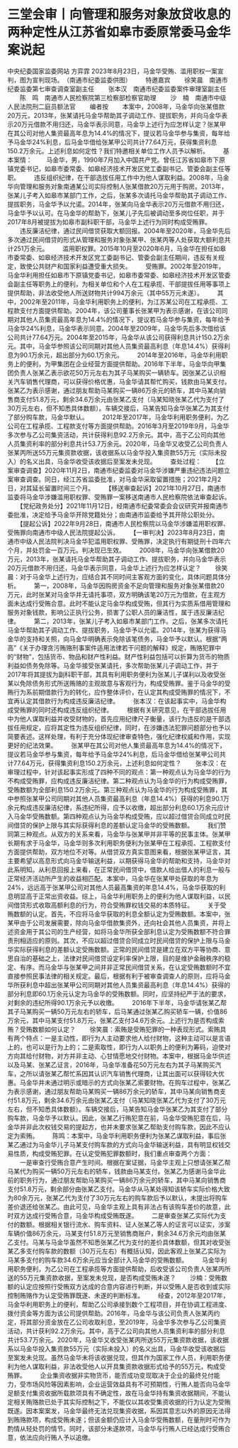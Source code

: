 # 三堂会审丨向管理和服务对象放贷收息的两种定性从江苏省如皋市委原常委马金华案说起

中央纪委国家监委网站 方弈霏
2023年8月23日，马金华受贿、滥用职权一案宣判，图为宣判现场。　（南通市纪委监委供图）
　　特邀嘉宾
　　徐笑晨　南通市纪委监委第七审查调查室副主任
　　张本汉　南通市纪委监委案件审理室副主任
　　陈　鸣　南通市人民检察院第三检察部检察官助理
　　沙　楠　南通市中级人民法院刑二庭员额法官
　　编者按
　　本案中，2008年，马金华向张某借款20万元，2013年，张某请托马金华帮助其子调动工作、提拔职务，并向马金华表示20万元借款不用归还，马金华表示同意，马金华上述行为应怎样认定？张某甲在其公司对他人集资最高年息为14.4%的情况下，提议若马金华参与集资，每年给予马金华24%利息，后马金华借给张某甲公司共计77.64万元，获得集资利息150.2万余元。上述利息如何定性？我们特邀相关单位工作人员予以解析。
　　基本案情：
　　马金华，男，1990年7月加入中国共产党。曾任江苏省如皋市下原镇党委书记，如皋市委常委、如皋经济技术开发区党工委副书记、管委会副主任等职。
　　违反组织纪律，在干部选拔任用工作中为他人谋取利益。2008年，马金华向管理和服务对象南通某公司实际控制人张某借款20万元用于购房。2013年，张某儿子考入如皋市某部门工作，之后，张某多次请托马金华帮助其子调动工作、提拔职务，马金华予以允诺。2014年，张某向马金华表示20万元借款不用归还，马金华予以认可。在马金华的帮助下，张某儿子先后被调动至多岗位任职，并于2017年8月被提拔为如皋市副科职干部，马金华上述行为同时构成受贿罪。
　　违反廉洁纪律，通过民间借贷获取大额回报。2004年至2020年，马金华先后多次通过民间借贷的形式从管理和服务对象张某甲、张某丙等人处获取大额利息共计251万余元。
　　滥用职权罪。2015年10月至2020年6月，马金华在担任如皋市委常委、如皋经济技术开发区党工委副书记、管委会副主任期间，违反有关规定，致使公共财产和国家利益遭受重大损失。
　　受贿罪。2002年至2019年，马金华利用担任如皋市下原镇党委书记，如皋市委常委、如皋经济技术开发区管委会副主任等职务上的便利，为相关单位和个人在工程承揽、干部提拔任用等事项上提供帮助，非法收受他人所送财物共计994万余元（其中55万元未遂）。
　　其中，2002年至2011年，马金华利用职务上的便利，为江苏某公司在工程承揽、工程款支付方面提供帮助。2004年，该公司董事长张某甲为表示感谢，在该公司同期对其他人员集资最高年息为14.4%的情况下，提议若马金华参与集资，每年给予马金华24%利息，马金华表示同意。2004年至2009年，马金华先后多次借给该公司共计77.64万元。2004年至2015年，马金华从该公司获得利息共计150.2万余元。其中，马金华参照该公司同期对其他人员集资最高利息（年息14.4%）获得利息为90.1万余元，超出部分为60.1万余元。
　　2014年至2016年，马金华利用职务上的便利，为甲集团在企业经营方面提供帮助。2016年下半年，马金华向甲集团负责人张某乙表示欲花50万元左右为其子马某购买一辆轿车。因张某乙认识相关汽车销售代理商，可以获得价格优惠，马金华请其帮忙购买，钱款由马某支付。张某乙为表示感谢，通过朋友帮助马某购买一辆86万余元的轿车，其中马某向销售商支付51.8万元，剩余34.6万余元由张某乙支付（马某知晓张某乙代为支付了30万元左右，但不知悉具体数额）。车辆交接后，马某告知马金华张某乙为其支付了部分购车款，马金华默认。
　　2012年至2017年，马金华利用职务便利，为乙公司在工程承揽、工程款支付等方面提供帮助。2016年3月至2019年9月，马金华多次参与乙公司集资活动，共计获得利息92.2万余元。其中，高于乙公司向其他人员集资利率的部分利息共计53.7万余元。2020年，马金华又收受乙公司负责人张某丙所送55万元集资款收据，该收据系以马金华投入集资款55万元（实际未投入）的名义出具，马金华收受该收据后至案发未兑现。
　　查处过程：
　　【立案审查调查】2020年11月2日，南通市纪委监委对马金华涉嫌严重违纪违法问题立案审查调查。同日，经江苏省监委批准，对马金华采取留置措施；2021年2月2日，对其延长留置时间三个月。
　　【移送审查起诉】2021年10月27日，南通市监委将马金华涉嫌滥用职权罪、受贿罪一案移送南通市人民检察院依法审查起诉。
　　【党纪政务处分】2021年11月12日，经南通市纪委常委会会议研究并报南通市委批准，决定给予马金华开除党籍处分；由南通市监委给予其开除公职处分。
　　【提起公诉】2022年9月28日，南通市人民检察院以马金华涉嫌滥用职权罪、受贿罪向南通市中级人民法院提起公诉。
　　【一审判决】2023年8月23日，南通市中级人民法院判决马金华犯滥用职权罪、受贿罪，决定执行有期徒刑十四年六个月，并处罚金一百万元。判决现已生效。
　　2008年，马金华向张某借款20万元，2013年，张某请托马金华帮助其子调动工作、提拔职务，并向马金华表示20万元借款不用归还，马金华表示同意，马金华上述行为应怎样认定？
　　徐笑晨：对于马金华上述行为，应结合其不同时间主客观方面的变化，具体问题具体分析。
　　第一，2008年，马金华因购房资金不足向管理和服务对象张某借款20万元，此时张某对马金华并无请托事项，双方明确该笔20万元为借款，在主观方面未达成行受贿合意。此时不能认定马金华构成受贿，但其行为实质系借用管理和服务对象钱款，影响公正执行公务，损害了公职人员的廉洁性，属于违反廉洁纪律。
　　第二，2013年，张某儿子考入如皋市某部门工作。之后，张某多次请托马金华帮助其子调动工作、提拔职务，马金华予以允诺。2014年，张某为获得马金华的支持和关照，向马金华明确表示免除该笔债务，马金华予以默认。根据“两高”《关于办理贪污贿赂刑事案件适用法律若干问题的解释》规定，贿赂犯罪中的“财物”，包括货币、物品和财产性利益。财产性利益包括可以折算为货币的物质利益如债务免除等。马金华接受张某请托，多次帮助张某儿子调动工作，并于2017年将其提拔为副科职干部，其具有利用职务便利为张某儿子谋利以及收受张某以免除债务形式所送贿赂的主观故意与客观行为，构成受贿罪。鉴于马金华的受贿行为系前期借款行为的转化，应作整体评价，在认定其构成受贿罪的情况下，不宜再认定其借款行为构成违反廉洁纪律。
　　张本汉：在该起事实中，马金华构成受贿罪的同时还构成违反组织纪律。
　　根据有关研究意见，在干部选拔任用中为他人谋取利益并收受财物的，首先应用纪律尺子衡量，该行为违反的是干部选拔任用规定，应将其定性为违反组织纪律，同时，在涉嫌违法犯罪问题部分也予以简要表述。这样处理，有利于充分体现纪律审查特色，强化纪律权威和作用，实现更好的纪法效果。
　　张某甲在其公司对他人集资最高年息为14.4%的情况下，提议若马金华参与集资，每年给予马金华24%利息，后马金华借给张某甲公司共计77.64万元，获得集资利息150.2万余元，上述利息如何定性？
　　张本汉：在审理过程中，针对该起事实形成了四种不同的观点：第一种观点认为马金华的行为不构成受贿罪，应构成违反廉洁纪律。第二种观点认为马金华的行为构成受贿罪，受贿数额为全部利息150.2万余元。第三种观点认为马金华的行为构成受贿罪，其中参照张某甲公司同期对其他人员集资最高利息（年息14.4%）获得的利息90.1万余元构成违反廉洁纪律，系违纪所得，应予以收缴，超出部分利息60.1万余元应计入马金华受贿数额。第四种观点认为马金华构成受贿，应以超过借贷合同成立时民间借贷的保护上限与其实际获得利息的差额认定马金华的受贿数额。
　　我们赞同第三种观点。从双方的关系来看，马金华与张某甲并非平等的民事主体。张某甲长期有求于马金华，马金华则多次利用职务便利为张某甲在工程承揽、工程款支付方面提供帮助，双方地位不对等。从借贷双方真实意图来看，根据张某甲证言，其主要希望以高息形式向马金华输送利益，以期获得马金华的帮助和支持，马金华对此系明知。从利息回报上来看，在正常民间借贷中，借款人给出借人的利息一般与正常经济活动所产生的收益相匹配。本案中，马金华在张某甲处获取的年息为24%，远远高于张某甲公司对其他人员最高集资的年息14.4%，马金华获取的利息明显高于正常出资收益。综上，马金华利用职务上的便利为他人谋取利益，以民间借贷形式收取高额利息的行为，符合受贿罪权钱交易的本质特征。
　　关于受贿数额的认定。首先，不应将马金华获取的利息全额认定为受贿数额。本案中，张某甲由于公司发展需要，除向马金华借款集资外，还向社会其他人员集资，并将上述资金用于其公司的生产经营，如将马金华所获全部利息认定为受贿数额不符合罪责刑相适应的原则。其次，不应以超过借贷合同成立时民间借贷的保护上限与马金华实际获得利息的差额认定受贿数额。正常的民间借贷是建立在双方平等协商、意思自治的基础之上，法律对民间借贷设定利率保护上限，目的是维护金融秩序的稳定、有序。而马金华与张某甲之间并非正常民间借贷关系，在认定受贿数额时不宜直接参照民事法律的相关规定。最后，根据有利于被审查调查人的原则，应将马金华所获利息中超出张某甲公司同期对其他人员集资最高利息（年息14.4%）获得的部分利息即60.1万余元认定为马金华的受贿数额。同时，应坚持纪严于法的要求，对剩余的违纪所得90.1万余元予以收缴。
　　2016年下半年，马金华请张某乙帮其子马某购买一辆50万元左右的轿车，后马某通过张某乙购买轿车一辆，价值86万余元，其中马某支付51.8万元，张某乙支付34.6万余元。上述行为是否构成索贿？受贿数额如何认定？
　　徐笑晨：索贿是受贿犯罪的一种表现形式。索贿具有两个特点：一是主动性，即行为人主动要求他人给付财物，这种主动可以是言语上的，也可以是行为上的；二是索取性，即行为人以职务上的便利为筹码，迫使对方向其给付财物，对方并非主动、心甘情愿地交付财物。本案中，根据马金华供述以及马某、张某乙证言，2016年，马金华准备花50万元左右为其子马某购买汽车，之所以请张某乙帮忙系因其认识汽车销售代理商，让其出面可以获得较大优惠。马金华并未通过明示或暗示的方式向张某乙索要财物。在购车过程中，张某乙为表示感谢，通过朋友帮助马某购买一辆86万余元的轿车，其中马某向销售商支付51.8万元，剩余34.6万余元由张某乙支付（马某知晓张某乙代为支付了30万元左右，但不知悉具体数额）。车辆交接后，马某告知马金华张某乙为其支付了部分购车款，马金华予以默认。因此，张某乙行贿犯意在前，马金华受贿犯意在后，马金华并非此次权钱交易的提起方，也并未要求张某乙帮助支付购车款，因此不应认定为索贿。
　　陈鸣：本案中，马金华利用职务便利为张某乙谋取利益，事后张某乙通过为马金华儿子马某支付购车款的方式向马金华输送利益，具有明显权钱交易性质，构成受贿犯罪。在认定受贿犯罪数额时，我们重点审查两个方面：
　　一是审查行受贿合意产生时间。根据在案证据，马金华主观上只想请张某乙帮马某代为购买一辆50万元左右的轿车，钱款由马某支付。张某乙为感谢马金华此前的职务行为，通过朋友帮助马某购买一辆86万余元的轿车，其中马某向销售商支付51.8万元，剩余部分由张某乙支付。马金华从马某处得知该轿车实际价格大致为80余万元，张某乙代为支付了30万元左右的购车款后予以默认，未提出将购车差价退还给张某乙。由此可见，马金华主观上具有非法占有该购车差价的故意，此时双方达成行受贿合意，马金华构成受贿既遂。
　　二是审查张某乙实际代为支付的数额。根据相关银行流水、购车资料、证人张某乙等人的证言可以证实，涉案车辆价值86万余元，马某支付51.8万元至销售商账户，剩余34.6万余元均由张某乙支付。马某与马金华虽然不知悉张某乙代为支付的差价具体数额，但其对收受张某乙多支付购车款的数额（30万元左右）有概括认知，因此客观上张某乙实际为马某多支付的购车款34.6万余元应当全部计入马金华的受贿数额。
　　马金华利用职务便利，为乙公司在工程承揽等方面提供帮助，后收受该公司负责人张某丙所送的55万元集资款收据，至案发未兑现，是否构成受贿未遂？
　　沙楠：受贿数额的认定应按照行受贿双方达成的合意内容进行判断，并以受贿人是否收到或实际控制贿赂作为认定受贿罪既遂、未遂的判断标准。
　　经查，2012年至2017年，马金华利用职务上的便利，帮助乙公司承接到数个工程项目，并在协调工程进度、拨付资金等方面为该公司提供帮助。2016年，马金华与该公司负责人张某丙约定，将其部分资金放在乙公司收取利息，至2019年，马金华多次参与乙公司集资活动，共计获利92.2万余元。其中，高于乙公司向其他人员集资利率的部分利息共计53.7万余元。2020年，马金华又收受张某丙所送55万元集资款收据，该收据系以马金华投入集资款55万元（实际未投入）的名义出具，马金华收受该收据后至案发未兑现。虽然马金华未将该收据兑现，但其作为国家工作人员，利用职务便利为他人谋取利益，非法收受他人以开具集资款收据形式给予的55万元，构成受贿罪。
　　企业集资收据非实物货币，能否成功变现取决于企业的最终兑付能力，受市场风险等因素影响，企业运营效益具有不可预期性，行贿人能否向马金华足额支付集资收据所载款项具有不确定性，故在马金华持有集资收据期间，不能认定相关贿赂款已处于其实际控制之下，不能仅以其收受集资收据的行为认定为受贿既遂。因本案案发，马金华最终无法兑现集资收据，系因其意志以外的原因无法得到贿赂款项，构成受贿未遂；但该金额仍应计入马金华受贿数额，在量刑时可作为酌情从轻处罚的情节。同时，该部分未遂款项，马金华与行贿人已经达成行受贿合意，依法应向行贿人予以追缴。
